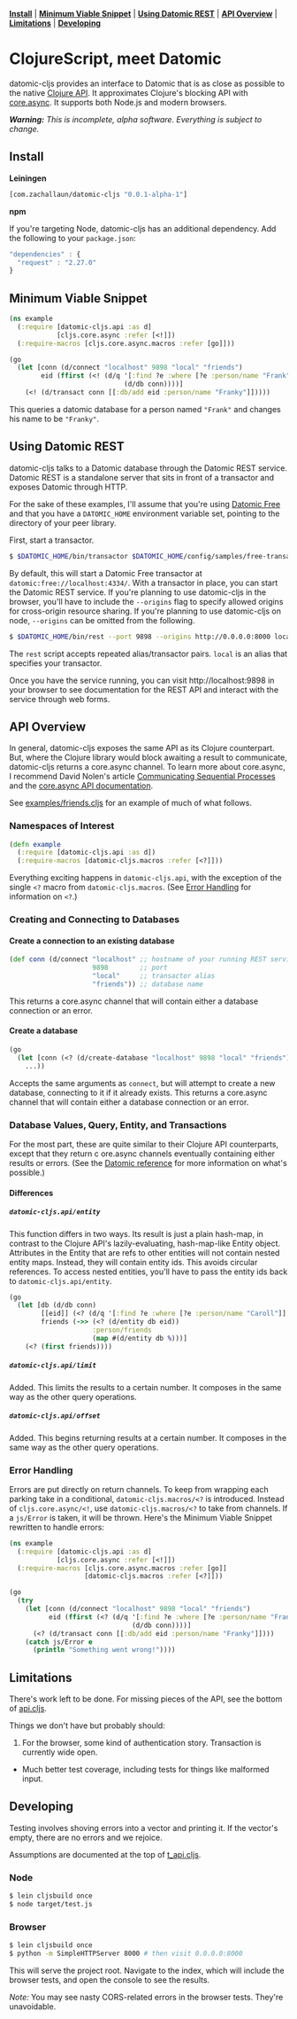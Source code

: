 **[Install](#install)** |
**[Minimum Viable Snippet](#minimum-viable-snippet)** |
**[Using Datomic REST](#using-datomic-rest)** |
**[API Overview](#api-overview)** |
**[Limitations](#limitations)** |
**[Developing](#developing)**

# ClojureScript, meet Datomic

datomic-cljs provides an interface to Datomic that is as close as possible to the native [Clojure API][clojure-api].
It approximates Clojure's blocking API with [core.async][core.async].
It supports both Node.js and modern browsers.

_**Warning:** This is incomplete, alpha software. Everything is subject to change._

## Install

**Leiningen**

```clj
[com.zachallaun/datomic-cljs "0.0.1-alpha-1"]
```

**npm**

If you're targeting Node, datomic-cljs has an additional dependency.
Add the following to your `package.json`:

```js
"dependencies" : {
  "request" : "2.27.0"
}
```

## Minimum Viable Snippet

```clj
(ns example
  (:require [datomic-cljs.api :as d]
            [cljs.core.async :refer [<!]])
  (:require-macros [cljs.core.async.macros :refer [go]]))

(go
  (let [conn (d/connect "localhost" 9898 "local" "friends")
        eid (ffirst (<! (d/q '[:find ?e :where [?e :person/name "Frank"]]
                             (d/db conn))))]
    (<! (d/transact conn [[:db/add eid :person/name "Franky"]]))))
```

This queries a datomic database for a person named `"Frank"` and changes his name to be `"Franky"`.

## Using Datomic REST

datomic-cljs talks to a Datomic database through the Datomic REST service.
Datomic REST is a standalone server that sits in front of a transactor and exposes Datomic through HTTP.

For the sake of these examples, I'll assume that you're using [Datomic Free][datomic-free] and that you have a `DATOMIC_HOME` environment variable set, pointing to the directory of your peer library.

First, start a transactor.

```sh
$ $DATOMIC_HOME/bin/transactor $DATOMIC_HOME/config/samples/free-transactor-template.properties
```

By default, this will start a Datomic Free transactor at `datomic:free://localhost:4334/`.
With a transactor in place, you can start the Datomic REST service.
If you're planning to use datomic-cljs in the browser, you'll have to include the `--origins` flag to specify allowed origins for cross-origin resource sharing.
If you're planning to use datomic-cljs on node, `--origins` can be omitted from the following.

```sh
$ $DATOMIC_HOME/bin/rest --port 9898 --origins http://0.0.0.0:8000 local datomic:free://localhost:4334/
```

The `rest` script accepts repeated alias/transactor pairs.
`local` is an alias that specifies your transactor.

Once you have the service running, you can visit http://localhost:9898 in your browser to see documentation for the REST API and interact with the service through web forms.

## API Overview

In general, datomic-cljs exposes the same API as its Clojure counterpart.
But, where the Clojure library would block awaiting a result to communicate, datomic-cljs returns a core.async channel.
To learn more about core.async, I recommend David Nolen's article [Communicating Sequential Processes][csp] and the [core.async API documentation][core.async-docs].

See [examples/friends.cljs](/examples/friends.cljs) for an example of much of what follows.

### Namespaces of Interest

```clj
(defn example
  (:require [datomic-cljs.api :as d])
  (:require-macros [datomic-cljs.macros :refer [<?]]))
```

Everything exciting happens in `datomic-cljs.api`, with the exception of the single `<?` macro from `datomic-cljs.macros`.
(See [Error Handling](#error-handling) for information on `<?`.)

### Creating and Connecting to Databases

#### Create a connection to an existing database

```clj
(def conn (d/connect "localhost" ;; hostname of your running REST service
                     9898        ;; port
                     "local"     ;; transactor alias
                     "friends")) ;; database name
```

This returns a core.async channel that will contain either a database connection or an error.

#### Create a database

```clj
(go
  (let [conn (<? (d/create-database "localhost" 9898 "local" "friends"))]
    ...))
```

Accepts the same arguments as `connect`, but will attempt to create a new database, connecting to it if it already exists.
This returns a core.async channel that will contain either a database connection or an error.


### Database Values, Query, Entity, and Transactions

For the most part, these are quite similar to their Clojure API counterparts, except that they return c
ore.async channels eventually containing either results or errors.
(See the [Datomic reference][datomic-reference] for more information on what's possible.)

#### Differences

##### `datomic-cljs.api/entity`

This function differs in two ways.
Its result is just a plain hash-map, in contrast to the Clojure API's lazily-evaluating, hash-map-like Entity object.
Attributes in the Entity that are refs to other entities will not contain nested entity maps.  Instead, they will contain entity ids.
This avoids circular references.
To access nested entities, you'll have to pass the entity ids back to `datomic-cljs.api/entity`.

```clj
(go
  (let [db (d/db conn)
        [[eid]] (<? (d/q '[:find ?e :where [?e :person/name "Caroll"]] db))
        friends (->> (<? (d/entity db eid))
                     :person/friends
                     (map #(d/entity db %)))]
    (<? (first friends))))
```

##### `datomic-cljs.api/limit`

Added.
This limits the results to a certain number.
It composes in the same way as the other query operations.

##### `datomic-cljs.api/offset`

Added.
This begins returning results at a certain number.
It composes in the same way as the other query operations.

### Error Handling

Errors are put directly on return channels.
To keep from wrapping each parking take in a conditional, `datomic-cljs.macros/<?` is introduced.
Instead of `cljs.core.async/<!`, use `datomic-cljs.macros/<?` to take from channels.
If a `js/Error` is taken, it will be thrown.
Here's the Minimum Viable Snippet rewritten to handle errors:

```clj
(ns example
  (:require [datomic-cljs.api :as d]
            [cljs.core.async :refer [<!]])
  (:require-macros [cljs.core.async.macros :refer [go]]
                   [datomic-cljs.macros :refer [<?]]))

(go
  (try
    (let [conn (d/connect "localhost" 9898 "local" "friends")
          eid (ffirst (<? (d/q '[:find ?e :where [?e :person/name "Frank"]]
                               (d/db conn))))]
      (<? (d/transact conn [[:db/add eid :person/name "Franky"]])))
    (catch js/Error e
      (println "Something went wrong!"))))
```

## Limitations

There's work left to be done.
For missing pieces of the API, see the bottom of [api.cljs](/src/datomic_cljs/api.cljs).

Things we don't have but probably should:

1. For the browser, some kind of authentication story.
Transaction is currently wide open.
- Much better test coverage, including tests for things like malformed input.

## Developing

Testing involves shoving errors into a vector and printing it.
If the vector's empty, there are no errors and we rejoice.

Assumptions are documented at the top of [t_api.cljs][t-api-notes].

### Node

```sh
$ lein cljsbuild once
$ node target/test.js
```

### Browser

```sh
$ lein cljsbuild once
$ python -m SimpleHTTPServer 8000 # then visit 0.0.0.0:8000
```

This will serve the project root.
Navigate to the index, which will include the browser tests, and open the console to see the results.

_Note:_ You may see nasty CORS-related errors in the browser tests.
They're unavoidable.

[clojure-api]: http://docs.datomic.com/clojure/index.html
[core.async]: https://github.com/clojure/core.async
[datomic-free]: https://my.datomic.com/downloads/free
[csp]: http://swannodette.github.io/2013/07/12/communicating-sequential-processes/
[core.async-docs]: http://clojure.github.io/core.async/
[datomic-reference]: http://docs.datomic.com/
[t-api-notes]: https://github.com/zachallaun/datomic-cljs/blob/master/test/datomic_cljs/t_api.cljs#L11

